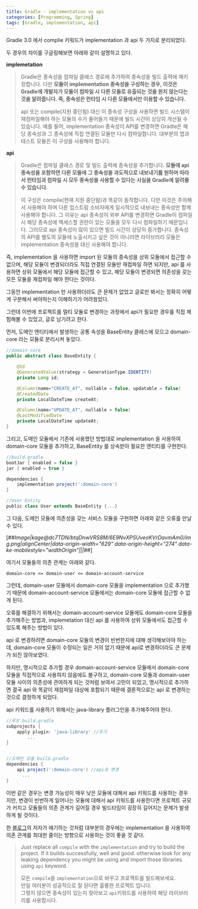 ```yaml
---
title: Gradle - implementation vs api
categories: [Programming, Spring]
tags: [Gradle, implementation, api]
---
```


Gradle 3.0 에서 complie 키워드가 implementation 과 api 두 가지로 분리되었다.

두 경우의 차이를 구글링해보면 아래와 같이 설명하고 있다.

**implemetation**

> Gradle은 종속성을 컴파일 클래스 경로에 추가하여 종속성을 빌드 출력에 패키징합니다. 다만 **모듈이 implementation 종속성을 구성하는 경우, 이것은 Gradle에 개발자가 모듈이 컴파일 시 다른 모듈로 유출되는 것을 원치 않는다는 것을 알려줍니다. 즉, 종속성은 런타임 시 다른 모듈에서만 이용할 수 있습니다.**
>
> api 또는 compile(지원 중단됨) 대신 이 종속성 구성을 사용하면 빌드 시스템이 재컴파일해야 하는 모듈의 수가 줄어들기 때문에 빌드 시간이 상당히 개선될 수 있습니다. 예를 들어, implementation 종속성이 API를 변경하면 Gradle은 해당 종속성과 그 종속성에 직접 연결된 모듈만 다시 컴파일합니다. 대부분의 앱과 테스트 모듈은 이 구성을 사용해야 합니다.

**api**

> Gradle은 컴파일 클래스 경로 및 빌드 출력에 종속성을 추가합니다. **모듈에 api 종속성을 포함하면 다른 모듈에 그 종속성을 과도적으로 내보내기를 원하며 따라서 런타임과 컴파일 시 모두 종속성을 사용할 수 있다는 사실을 Gradle에 알려줄 수 있습니다.**
>
> 이 구성은 compile(현재 지원 중단됨)과 똑같이 동작합니다. 다만 이것은 주의해서 사용해야 하며 다른 업스트림 소비자에게 일시적으로 내보내는 종속성만 함께 사용해야 합니다. 그 이유는 api 종속성이 외부 API를 변경하면 Gradle이 컴파일 시 해당 종속성에 액세스할 권한이 있는 모듈을 모두 다시 컴파일하기 때문입니다. 그러므로 api 종속성이 많이 있으면 빌드 시간이 상당히 증가합니다. 종속성의 API를 별도의 모듈에 노출시키고 싶은 것이 아니라면 라이브러리 모듈은 implementation 종속성을 대신 사용해야 합니다.

즉, implementation 을 사용하면 import 된 모듈의 종속성을 상위 모듈에서 접근할 수 없으며, 해당 모듈이 변경되더라도 직접 연결된 모듈만 재컴파일 하면 되지만, api 를 사용하면 상위 모듈에서 해당 모듈에 접근할 수 있고, 해당 모듈이 변경되면 의존성을 갖는 모든 모듈을 재컴파일 해야 한다는 것이다.

그동안 implementation 만 사용하더라도 큰 문제가 없었고 글로만 봐서는 정확히 어떻게 구분해서 써야하는지 이해하기가 어려웠었다.

그런데 이번에 프로젝트를 멀티 모듈로 변경하는 과정에서 api가 필요한 경우를 직접 체험해볼 수 있었고, 글로 남기려고 한다.

먼저, 도메인 엔티티에서 발생하는 공통 속성을 BaseEntity 클래스에 모으고 domain-core 라는 모듈로 분리시켜 놓았다.

```java
//domain-core
public abstract class BaseEntity {

    @Id
    @GeneratedValue(strategy = GenerationType.IDENTITY)
    private Long id;

    @Column(name="CREATE_AT", nullable = false, updatable = false)
    @CreatedDate
    private LocalDateTime createAt;

    @Column(name="UPDATE_AT", nullable = false)
    @LastModifiedDate
    private LocalDateTime updateAt;
}
```

그리고, 도메인 모듈에서 기존에 사용했던 방법대로 implementation 을 사용하여 domain-core 모듈을 추가하고, BaseEntity 를 상속받아 필요한 엔티티를 구현한다.

```groovy
//build.gradle
bootJar { enabled = false }
jar { enabled = true }

dependencies {
    implementation project(':domain-core')
}

//User Entity
public class User extends BaseEntity {...}
```

그 다음, 도메인 모듈에 의존성을 갖는 서비스 모듈을 구현하면 아래와 같은 오류를 만날 수 있다.

[##_Image|kage@dc7TDN/btqDnwVRS8M/6E9NvXPSUveoKVrDavmAm0/img.png|alignCenter|data-origin-width="629" data-origin-height="274" data-ke-mobilestyle="widthOrigin"|||_##]

여기서 모듈들의 의존 관계는 아래와 같다.

```
domain-core <= domain-user <= domain-account-service
```

그런데, domain-user 모듈에서 domain-core 모듈을 implementation 으로 추가했기 때문에 domain-account-service 모듈에서는 domain-core 모듈에 접근할 수 없게 된다.

오류를 해결하기 위해서는 domain-account-service 모듈에도 domain-core 모듈을 추가해주는 방법과, implemetation 대신 api 를 사용하여 상위 모듈에서도 접근할 수 있도록 해주는 방법이 있다.

api 로 변경하려면 domain-core 모듈의 변경이 빈번한지에 대해 생각해보아야 하는데, domain-core 모듈이 수정되는 일은 거의 없기 때문에 api로 변경하더라도 큰 문제가 되진 않아보였다.

하지만, 명시적으로 추가할 경우 domain-account-service 모듈에서 domain-core 모듈을 직접적으로 사용하지 않음에도 불구하고, domain-core 모듈과 domain-user 모듈 사이의 의존성에 관여하게 되는 것처럼 보여서 고민이 되었고, 명시적으로 추가하면 결국 api 와 똑같이 재컴파일 대상에 포함되기 때문에 결론적으로는 api 로 변경하는 것으로 결정하게 되었다.

api 키워드를 사용하기 위해서는 java-library 플러그인을 추가해주어야 한다.

```groovy
//루트 build.gradle
subprojects {
    apply plugin: 'java-library' //추가
        ...
}


//도메인 모듈 build.gradle
dependencies {
    api project(':domain-core') //api로 변경
      ...
}
```

이번 같은 경우는 변경 가능성이 매우 낮은 모듈에 대해서 api 키워드를 사용하는 경우지만, 변경이 빈번하게 일어나는 모듈에 대해서 api 키워드를 사용한다면 프로젝트 규모가 커지고 모듈들의 의존 관계가 길어질 경우 빌드타임이 굉장히 길어지는 문제가 발생하게 될 것이다.

한 [블로그](https://medium.com/mindorks/implementation-vs-api-in-gradle-3-0-494c817a6fa)의 저자가 얘기하는 것처럼 대부분의 경우에는 implementation 을 사용하여 의존 관계를 최대한 줄이는 방향으로 사용하는 것이 좋을 것 같다.

> Just replace all `compile` with the `implementation` and try to build the project. If it builds successfully, well and good. otherwise look for any leaking dependency you might be using and import those libraries using `api` keyword.
>
> 모든 `compile`을 `implementation`으로 바꾸고 프로젝트를 빌드해보세요.  
> 만일 여러분이 성공적으로 잘 된다면 훌륭한 프로젝트 입니다.  
> 그렇지 않으면 종속성이 있는지 찾아보고 `api`키워드를 사용하여 해당 라이브러리를 사용합시다.
